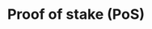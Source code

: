 ---
template: TermDetailPage
title: Proof of stake (PoS)
description: A type of consensus mechanism used to reach agreement on records in the blockchain. It ensures distributed consensus based on the stake, or wealth, that is held by participants in the system. This stake is used as the main resource to determine the participant’s power in the system for maintaining the ledger.
aliases: proof of stake, cardano proof of stake, proof-of-stake, pos, ouroboros, consensus mechanism
keywords: proof, of, stake, cardano, consensus, mechanism, ouroboros
---